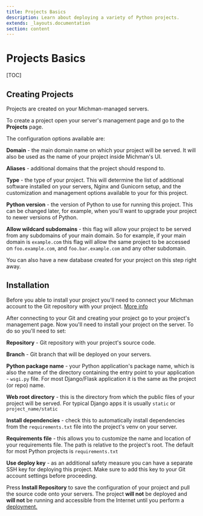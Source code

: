 ```yaml
---
title: Projects Basics
description: Learn about deploying a variety of Python projects.
extends: _layouts.documentation
section: content
---
```


# Projects Basics

[TOC]



## Creating Projects

Projects are created on your Michman-managed servers.

To create a project open your server's management page and go to the **Projects** page.

The configuration options available are:

**Domain** - the main domain name on which your project will be served.
It will also be used as the name of your project inside Michman's UI.

**Aliases** - additional domains that the project should respond to.

**Type** - the type of your project.
This will determine the list of additional software installed on your servers,
Nginx and Gunicorn setup, and the customization and management options available to your for this project.

**Python version** - the version of Python to use for running this project.
This can be changed later, for example, when you'll want to upgrade your project to newer versions of Python.

**Allow wildcard subdomains** - this flag will allow your project to be served from any subdomains of your main domain.
So for example, if your main domain is `example.com` this flag will allow
the same project to be accessed on `foo.example.com`, and `foo.bar.example.com` and any other subdomain.

You can also have a new database created for your project on this step right away.



## Installation

Before you able to install your project you'll need to connect your Michman account to the Git repository with your project.
[More info][docs-git]

After connecting to your Git and creating your project go to your project's management page.
Now you'll need to install your project on the server. To do so you'll need to set:

**Repository** - Git repository with your project's source code.

**Branch** - Git branch that will be deployed on your servers.

**Python package name** - your Python application's package name,
which is also the name of the directory containing the entry point to your application - `wsgi.py` file.
For most Django/Flask application it is the same as the project (or repo) name.

**Web root directory** - this is the directory from which the public files of your project will be served.
For typical Django apps it is usually `static` or `project_name/static`

**Install dependencies** - check this to automatically install dependencies from the `requirements.txt` file
into the project's venv on your server.

**Requirements file** - this allows you to customize the name and location of your requirements file.
The path is relative to the project's root. The default for most Python projects is `requirements.txt`

**Use deploy key** - as an additional safety measure you can have a separate SSH key for deploying this project.
Make sure to add this key to your Git account settings before proceeding.

Press **Install Repository** to save the configuration of your project and pull the source code onto your servers.
The project **will not** be deployed and **will not** be running and accessible from the Internet until you perform
a [deployment.][docs-deployment]



[docs-git]: /account/git "Michman Docs Source Control"
[docs-deployment]: /projects/deployment "Michman Docs Project Deployment"
